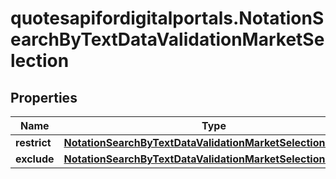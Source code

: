 # quotesapifordigitalportals.NotationSearchByTextDataValidationMarketSelection

## Properties

Name | Type | Description | Notes
------------ | ------------- | ------------- | -------------
**restrict** | [**NotationSearchByTextDataValidationMarketSelectionRestrict**](NotationSearchByTextDataValidationMarketSelectionRestrict.md) |  | [optional] 
**exclude** | [**NotationSearchByTextDataValidationMarketSelectionExclude**](NotationSearchByTextDataValidationMarketSelectionExclude.md) |  | [optional] 


